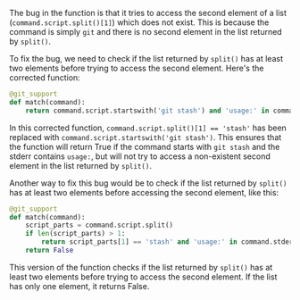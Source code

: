 The bug in the function is that it tries to access the second element of a list (`command.script.split()[1]`) which does not exist. This is because the command is simply `git` and there is no second element in the list returned by `split()`.

To fix the bug, we need to check if the list returned by `split()` has at least two elements before trying to access the second element. Here's the corrected function:

```python
@git_support
def match(command):
    return command.script.startswith('git stash') and 'usage:' in command.stderr
```

In this corrected function, `command.script.split()[1] == 'stash'` has been replaced with `command.script.startswith('git stash')`. This ensures that the function will return True if the command starts with `git stash` and the stderr contains `usage:`, but will not try to access a non-existent second element in the list returned by `split()`.

Another way to fix this bug would be to check if the list returned by `split()` has at least two elements before accessing the second element, like this:

```python
@git_support
def match(command):
    script_parts = command.script.split()
    if len(script_parts) > 1:
        return script_parts[1] == 'stash' and 'usage:' in command.stderr
    return False
```

This version of the function checks if the list returned by `split()` has at least two elements before trying to access the second element. If the list has only one element, it returns False.